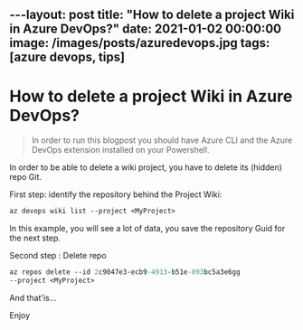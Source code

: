 ---layout: post
title:  "How to delete a project Wiki in Azure DevOps?"
date:   2021-01-02 00:00:00
image: /images/posts/azuredevops.jpg
tags: [azure devops, tips]
---

# How to delete a project Wiki in Azure DevOps?

> In order to run this blogpost you should have Azure CLI and the Azure DevOps extension installed on your Powershell.

In order to be able to delete a wiki project, you have to delete its (hidden) repo Git.
<!--more-->
First step: identify the repository behind the Project Wiki:

```ps
az devops wiki list --project <MyProject>
```

In this example, you will see a lot of data, you save the repository Guid for the next step.

Second step : Delete repo

```ps
az repos delete --id 2c9047e3-ecb9-4913-b51e-893bc5a3e6gg 
--project <MyProject>
```

And that'is...

Enjoy